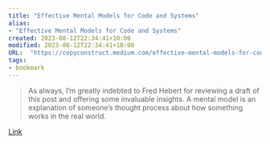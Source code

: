 ```yaml
---
title: "Effective Mental Models for Code and Systems"
alias:
- "Effective Mental Models for Code and Systems"
created: 2023-08-12T22:34:41+10:00
modified: 2023-08-12T22:34:41+10:00
URL:  "https://copyconstruct.medium.com/effective-mental-models-for-code-and-systems-7c55918f1b3e"
tags:
- bookmark
---
```


> As always, I’m greatly indebted to Fred Hebert for reviewing a draft of this post and offering some invaluable insights. A mental model is an explanation of someone’s thought process about how something works in the real world.

[Link](https://copyconstruct.medium.com/effective-mental-models-for-code-and-systems-7c55918f1b3e)

